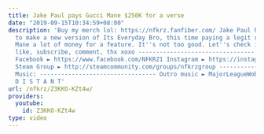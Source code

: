 ```yaml
---
title: Jake Paul pays Gucci Mane $250K for a verse
date: "2019-09-15T10:34:59+08:00"
description: 'Buy my merch lol: https://nfkrz.fanfiber.com/ Jake Paul has decided
  to make a new version of Its Everyday Bro, this time paying a legit rapper Gucci
  Mane a lot of money for a feature. It''s not too good. Let''s check it out. Smash
  like, subscribe, comment, thx xoxo --------------------------------- Twitch ► http://www.twitch.tv/nfkrz
  Facebook ► https://www.facebook.com/NFKRZ1 Instagram ► https://instagram.com/roman_nfkrz/
  Steam Group ► http://steamcommunity.com/groups/nfkrzgroup ---------------------------------
  Music: --------------------------------- Outro music ► MajorLeagueWobs/Holder -
  D I S T A N T'
url: /nfkrz/Z3KKO-KZt4w/
providers:
  youtube:
    id: Z3KKO-KZt4w
type: video
---
```


